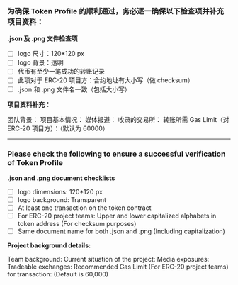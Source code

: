 ### 为确保 Token Profile 的顺利通过，务必逐一确保以下检查项并补充项目资料：

**.json 及 .png 文件检查项**
- [ ] logo 尺寸：120*120 px
- [ ] logo 背景：透明
- [ ] 代币有至少一笔成功的转账记录
- [ ] 此项对于 ERC-20 项目方：合约地址有大小写（做 checksum）
- [ ] .json 和 .png 文件名一致（包括大小写）

**项目资料补充：**

团队背景：
项目基本情况：
媒体报道：
收录的交易所：
转账所需 Gas Limit（对 ERC-20 项目方）：（默认为 60000）

---

### Please check the following to ensure a successful verification of Token Profile

**.json and .png document checklists**
- [ ] logo dimensions: 120*120 px
- [ ] logo background: Transparent
- [ ] At least one transaction on the token contract
- [ ] For ERC-20 project teams: Upper and lower capitalized alphabets in token address (For checksum purposes)
- [ ] Same document name for both .json and .png (Including capitalization)

**Project background details:**

Team background:
Current situation of the project:
Media exposures:
Tradeable exchanges:
Recommended Gas Limit (For ERC-20 project teams) for transaction: (Default is 60,000)